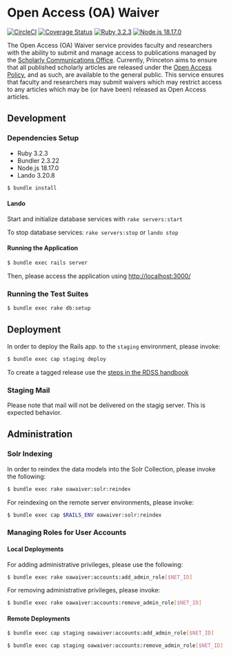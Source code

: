 # Open Access (OA) Waiver
[![CircleCI](https://circleci.com/gh/pulibrary/oawaiver.svg?style=svg)](https://circleci.com/gh/pulibrary/oawaiver)
[![Coverage Status](https://coveralls.io/repos/github/pulibrary/oawaiver/badge.svg)](https://coveralls.io/github/pulibrary/oawaiver)
[![Ruby 3.2.3](https://img.shields.io/badge/ruby-3.2.3-CC342D?logo=ruby "Ruby 3.2.3")](https://www.ruby-lang.org/en/news/2024/01/18/ruby-3-2-3-released/)
[![Node.js 18.17.0](https://img.shields.io/badge/node.js-18.17.0-5FA04E?logo=nodedotjs "Node.js 18.17.0")](https://nodejs.org/en/blog/release/v18.17.0)

The Open Access (OA) Waiver service provides faculty and researchers with the ability to submit and manage access to publications managed by the [Scholarly Communications Office](https://library.princeton.edu/services/scholarly-communications). Currently, Princeton aims to ensure that all published scholarly articles are released under the [Open Access Policy](https://dof.princeton.edu/policies-procedure/policies/open-access), and as such, are available to the general public. This service ensures that faculty and researchers may submit waivers which may restrict access to any articles which may be (or have been) released as Open Access articles.

## Development

### Dependencies Setup

- Ruby 3.2.3
- Bundler 2.3.22
- Node.js 18.17.0
- Lando 3.20.8

```bash
$ bundle install
```

#### Lando

Start and initialize database services with `rake servers:start`

To stop database services: `rake servers:stop` or `lando stop`

#### Running the Application

```bash
$ bundle exec rails server
```

Then, please access the application using [http://localhost:3000/](http://localhost:3000/)

### Running the Test Suites
```bash
$ bundle exec rake db:setup
```

## Deployment

In order to deploy the Rails app. to the `staging` environment, please invoke:
```bash
$ bundle exec cap staging deploy
```

To create a tagged release use the [steps in the RDSS handbook](https://github.com/pulibrary/rdss-handbook/blob/main/release_process.md)

### Staging Mail
Please note that mail will not be delivered on the stagig server.  This is expected behavior.

## Administration
### Solr Indexing

In order to reindex the data models into the Solr Collection, please invoke the following:

```bash
$ bundle exec rake oawaiver:solr:reindex
```

For reindexing on the remote server environments, please invoke:

```bash
$ bundle exec cap $RAILS_ENV oawaiver:solr:reindex
```

### Managing Roles for User Accounts

#### Local Deployments
For adding administrative privileges, please use the following:

```bash
$ bundle exec rake oawaiver:accounts:add_admin_role[$NET_ID]
```

For removing administrative privileges, please invoke:
```bash
$ bundle exec rake oawaiver:accounts:remove_admin_role[$NET_ID]
```

#### Remote Deployments
```bash
$ bundle exec cap staging oawaiver:accounts:add_admin_role[$NET_ID]
```

```bash
$ bundle exec cap staging oawaiver:accounts:remove_admin_role[$NET_ID]
```
